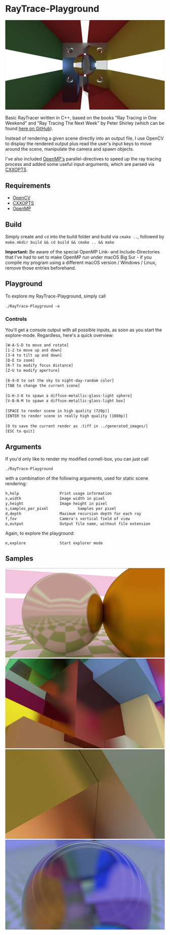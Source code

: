 
# RayTrace-Playground

![My modified version of a cornell box](generated_images/modified_cornell.tiff)

Basic RayTracer written in C++, based on the books "Ray Tracing in One Weekend" and "Ray Tracing The Next Week" by Peter Shirley (which can be found [here on GitHub](https://github.com/RayTracing/raytracing.github.io)).

Instead of rendering a given scene directly into an output file, I use OpenCV to display the rendered output plus read the user's input keys to move around the scene, manipulate the camera and spawn objects.

I've also included [OpenMP's](https://www.openmp.org) parallel-directives to speed up the ray tracing process and added some useful input-arguments, which are parsed via [CXXOPTS](https://github.com/jarro2783/cxxopts).

## Requirements
- [OpenCV](https://github.com/opencv/opencv)
- [CXXOPTS](https://github.com/jarro2783/cxxopts)
- [OpenMP](https://www.openmp.org)

## Build
Simply create and `cd` into the build folder and build via `cmake ..`, followed by `make`.
`mkdir build && cd build && cmake .. && make`

**Important:** Be aware of the special OpenMP Link- and Include-Directories that I've had to set to make OpenMP run under macOS Big Sur - if you compile my program using a different macOS version / Windows / Linux, remove those entries beforehand.

## Playground
To explore my RayTrace-Playground, simply call

`./RayTrace-Playground -e`

### Controls
You'll get a console output with all possible inputs, as soon as you start the explore-mode.
Regardless, here's a quick overview:
```
[W-A-S-D to move and rotate]
[1-2 to move up and down]
[3-4 to tilt up and down]
[Q-E to zoom]
[R-T to modify focus distance]
[Z-U to modify aperture]

[8-9-0 to set the sky to night-day-random color]
[TAB to change the current scene]

[G-H-J-K to spawn a diffuse-metallic-glass-light sphere]
[V-B-N-M to spawn a diffuse-metallic-glass-light box]

[SPACE to render scene in high quality (720p)]
[ENTER to render scene in really high quality (1080p)]

[O to save the current render as .tiff in ../generated_images/]
[ESC to quit]
```
## Arguments
If you'd only like to render my modified cornell-box, you can just call
```
./RayTrace-Playground
```
with a combination of the following arguments, used for static scene rendering:
```
h,help 					Print usage information
x,width 				Image width in pixel
y,height 				Image height in pixel
s,samples_per_pixel 	  		Samples per pixel
d,depth 				Maximum recursion depth for each ray
f,fov 					Camera's vertical field of view
o,output 				Output file name, without file extension
```
Again, to explore the playground:
```
e,explore 				Start explorer mode
```
## Samples
![2](generated_images/2.tiff)
![6](generated_images/6.tiff)
![7](generated_images/7.tiff)
![8](generated_images/8.tiff)
